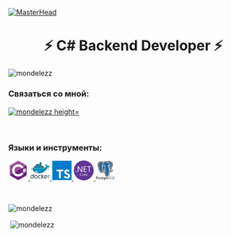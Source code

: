 [![MasterHead](https://steamuserimages-a.akamaihd.net/ugc/792004194697539159/3662586349918F7C5D4D94D8A76DA2571F935F1F/)](https://github.com/Mondelezz)

<h1 align="center"> ⚡ C# Backend Developer ⚡</h1>



<p align="left"> <img src="https://komarev.com/ghpvc/?username=mondelezz&label=Profile%20views&color=0e75b6&style=flat" alt="mondelezz" /> </p>

<h3 align="left"> Связаться со мной:</h3>
<p align="left">
<a href="https://t.me/mondelezz target="blank"><img align="center" src="https://github.com/rdimascio/icons/blob/master/icons/telegram.svg" alt="mondelezz height="30" width="40" /></a>
</p>
<br/>
<h3 align="left"> Языки и инструменты: </h3>
<p align="left"> 
<a href="https://www.w3schools.com/cs/" target="_blank" rel="noreferrer"> <img src="https://raw.githubusercontent.com/devicons/devicon/master/icons/csharp/csharp-original.svg" alt="csharp" width="40" height="40"/> </a> 
<a href="https://www.docker.com/" target="_blank" rel="noreferrer"> <img src="https://raw.githubusercontent.com/devicons/devicon/master/icons/docker/docker-original-wordmark.svg" alt="docker" width="40" height="40"/> </a> 
<a href="https://www.typescriptlang.org/" target="_blank" rel="noreferrer"> <img src="https://raw.githubusercontent.com/devicons/devicon/master/icons/typescript/typescript-original.svg" alt="typescript" width="40" height="40"/> </a>
<a href="https://dotnet.microsoft.com" target="_blank" rel="noreferrer"> <img src="https://raw.githubusercontent.com/devicons/devicon/master/icons/dotnetcore/dotnetcore-original.svg" alt="dotnet" width="40" height="40" /> </a> 
<a href="https://www.postgresql.org" target="_blank" rel="noreferrer"> <img src="https://raw.githubusercontent.com/devicons/devicon/master/icons/postgresql/postgresql-original-wordmark.svg" alt="postgresql" width="40" height="40" /> </a> 
</p>
<br/>
<p align="left"><img src="https://github-readme-stats.vercel.app/api/top-langs?username=mondelezz&show_icons=true&locale=en&layout=compact" alt="mondelezz" /></p>

<p>&nbsp;<img align="center" src="https://github-readme-stats.vercel.app/api?username=mondelezz&show_icons=true&locale=en" alt="mondelezz" /></p>
